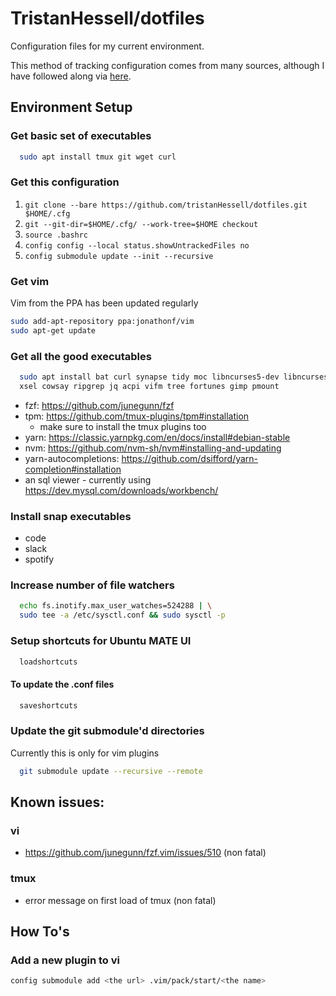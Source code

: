 # TristanHessell/dotfiles

Configuration files for my current environment.

This method of tracking configuration comes from many sources, although I have
followed along via [here](<https://www.atlassian.com/git/tutorials/dotfiles>).

## Environment Setup

### Get basic set of executables

```bash
  sudo apt install tmux git wget curl
```

### Get this configuration

1. `git clone --bare https://github.com/tristanHessell/dotfiles.git $HOME/.cfg`
2. `git --git-dir=$HOME/.cfg/ --work-tree=$HOME checkout`
3. `source .bashrc`
4. `config config --local status.showUntrackedFiles no`
5. `config submodule update --init --recursive`

### Get vim

Vim from the PPA has been updated regularly

```bash
sudo add-apt-repository ppa:jonathonf/vim
sudo apt-get update
```

### Get all the good executables

```bash
  sudo apt install bat curl synapse tidy moc libncurses5-dev libncursesw5-dev 
  xsel cowsay ripgrep jq acpi vifm tree fortunes gimp pmount
```

- fzf: https://github.com/junegunn/fzf
- tpm: https://github.com/tmux-plugins/tpm#installation
    - make sure to install the tmux plugins too
- yarn: https://classic.yarnpkg.com/en/docs/install#debian-stable
- nvm: https://github.com/nvm-sh/nvm#installing-and-updating
- yarn-autocompletions: https://github.com/dsifford/yarn-completion#installation
- an sql viewer - currently using https://dev.mysql.com/downloads/workbench/

### Install snap executables

- code
- slack
- spotify

### Increase number of file watchers

```bash
  echo fs.inotify.max_user_watches=524288 | \
  sudo tee -a /etc/sysctl.conf && sudo sysctl -p
```

### Setup shortcuts for Ubuntu MATE UI

```bash
  loadshortcuts
```

#### To update the .conf files

```bash
  saveshortcuts
```

### Update the git submodule'd directories

Currently this is only for vim plugins

```bash
  git submodule update --recursive --remote
```

## Known issues:

### vi

- https://github.com/junegunn/fzf.vim/issues/510 (non fatal)

### tmux

- error message on first load of tmux (non fatal)


## How To's

### Add a new plugin to vi

```bash
config submodule add <the url> .vim/pack/start/<the name>
```
